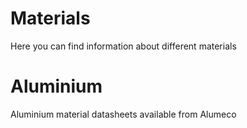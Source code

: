 # Materials

Here you can find information about different materials

# Aluminium

Aluminium material datasheets available from Alumeco

